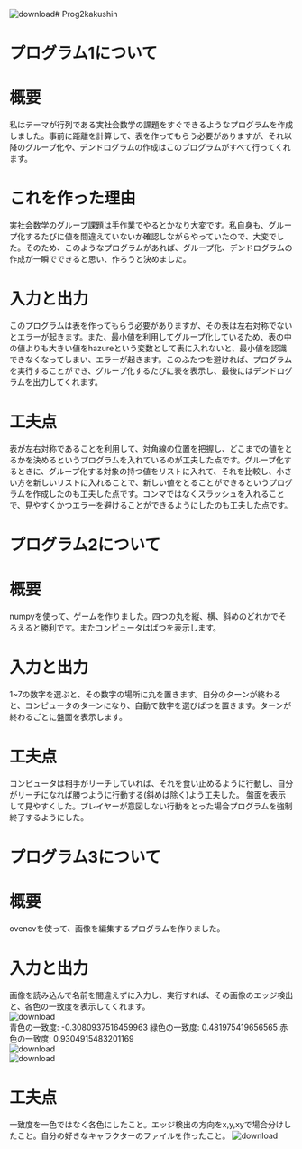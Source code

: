 ![download](https://github.com/yossy-goddog/Prog2kakushin/assets/153153319/3c598573-2984-4ece-911f-f13b232e8028)# Prog2kakushin
# プログラム1について
# 概要
私はテーマが行列である実社会数学の課題をすぐできるようなプログラムを作成しました。事前に距離を計算して、表を作ってもらう必要がありますが、それ以降のグループ化や、デンドログラムの作成はこのプログラムがすべて行ってくれます。
# これを作った理由
実社会数学のグループ課題は手作業でやるとかなり大変です。私自身も、グループ化するたびに値を間違えていないか確認しながらやっていたので、大変でした。そのため、このようなプログラムがあれば、グループ化、デンドログラムの作成が一瞬でできると思い、作ろうと決めました。
# 入力と出力
このプログラムは表を作ってもらう必要がありますが、その表は左右対称でないとエラーが起きます。また、最小値を利用してグループ化しているため、表の中の値よりも大きい値をhazureという変数として表に入れないと、最小値を認識できなくなってしまい、エラーが起きます。このふたつを避ければ、プログラムを実行することができ、グループ化するたびに表を表示し、最後にはデンドログラムを出力してくれます。
# 工夫点
表が左右対称であることを利用して、対角線の位置を把握し、どこまでの値をとるかを決めるというプログラムを入れているのが工夫した点です。グループ化するときに、グループ化する対象の持つ値をリストに入れて、それを比較し、小さい方を新しいリストに入れることで、新しい値をとることができるというプログラムを作成したのも工夫した点です。コンマではなくスラッシュを入れることで、見やすくかつエラーを避けることができるようにしたのも工夫した点です。
# プログラム2について
# 概要
numpyを使って、ゲームを作りました。四つの丸を縦、横、斜めのどれかでそろえると勝利です。またコンピュータはばつを表示します。
# 入力と出力
1~7の数字を選ぶと、その数字の場所に丸を置きます。自分のターンが終わると、コンピュータのターンになり、自動で数字を選びばつを置きます。ターンが終わるごとに盤面を表示します。
# 工夫点
コンピュータは相手がリーチしていれば、それを食い止めるように行動し、自分がリーチになれば勝つように行動する(斜めは除く)よう工夫した。
盤面を表示して見やすくした。プレイヤーが意図しない行動をとった場合プログラムを強制終了するようにした。
# プログラム3について
# 概要
ovencvを使って、画像を編集するプログラムを作りました。
# 入力と出力
画像を読み込んで名前を間違えずに入力し、実行すれば、その画像のエッジ検出と、各色の一致度を表示してくれます。  
![download](https://github.com/yossy-goddog/Prog2kakushin/assets/153153319/a77e53ea-70dc-443c-9a05-686e15c12c14)  
青色の一致度: -0.3080937516459963
緑色の一致度: 0.481975419656565
赤色の一致度: 0.9304915483201169  
![download](https://github.com/yossy-goddog/Prog2kakushin/assets/153153319/b6d6a3b9-0480-44ad-b31c-b920b3afc2ee)  
![download](https://github.com/yossy-goddog/Prog2kakushin/assets/153153319/45e7fdea-1ead-43f5-92f8-032e5154c11d)
# 工夫点
一致度を一色ではなく各色にしたこと。エッジ検出の方向をx,y,xyで場合分けしたこと。自分の好きなキャラクターのファイルを作ったこと。
![download](https://github.com/yossy-goddog/Prog2kakushin/assets/153153319/a77e53ea-70dc-443c-9a05-686e15c12c14)
